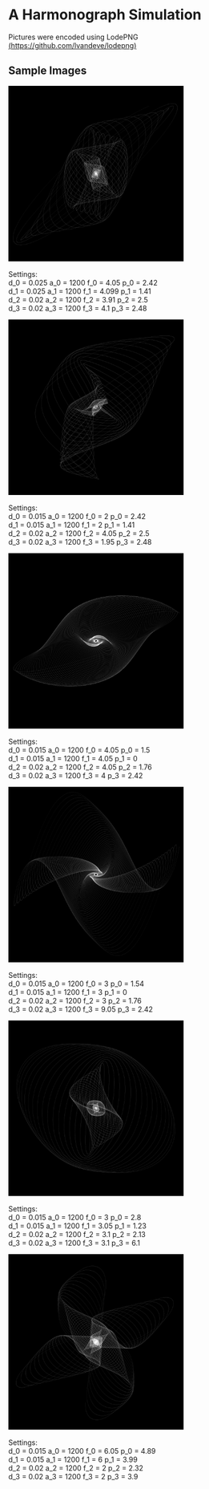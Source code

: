 # A Harmonograph Simulation

Pictures were encoded using LodePNG [(https://github.com/lvandeve/lodepng)](https://github.com/lvandeve/lodepng)

## Sample Images
<img src="examples/example1.png" width="350">

Settings:  
d_0 = 0.025 a_0 = 1200 f_0 = 4.05 p_0 = 2.42  
d_1 = 0.025 a_1 = 1200 f_1 = 4.099 p_1 = 1.41  
d_2 = 0.02 a_2 = 1200 f_2 = 3.91 p_2 = 2.5  
d_3 = 0.02 a_3 = 1200 f_3 = 4.1 p_3 = 2.48

<img src="examples/example2.png" width="350">

Settings:  
d_0 = 0.015 a_0 = 1200 f_0 = 2 p_0 = 2.42  
d_1 = 0.015 a_1 = 1200 f_1 = 2 p_1 = 1.41  
d_2 = 0.02 a_2 = 1200 f_2 = 4.05 p_2 = 2.5  
d_3 = 0.02 a_3 = 1200 f_3 = 1.95 p_3 = 2.48

<img src="examples/example3.png" width="350">

Settings:  
d_0 = 0.015 a_0 = 1200 f_0 = 4.05 p_0 = 1.5  
d_1 = 0.015 a_1 = 1200 f_1 = 4.05 p_1 = 0  
d_2 = 0.02 a_2 = 1200 f_2 = 4.05 p_2 = 1.76  
d_3 = 0.02 a_3 = 1200 f_3 = 4 p_3 = 2.42

<img src="examples/example4.png" width="350">

Settings:  
d_0 = 0.015 a_0 = 1200 f_0 = 3 p_0 = 1.54  
d_1 = 0.015 a_1 = 1200 f_1 = 3 p_1 = 0  
d_2 = 0.02 a_2 = 1200 f_2 = 3 p_2 = 1.76  
d_3 = 0.02 a_3 = 1200 f_3 = 9.05 p_3 = 2.42  

<img src="examples/example5.png" width="350">

Settings:  
d_0 = 0.015 a_0 = 1200 f_0 = 3 p_0 = 2.8  
d_1 = 0.015 a_1 = 1200 f_1 = 3.05 p_1 = 1.23  
d_2 = 0.02 a_2 = 1200 f_2 = 3.1 p_2 = 2.13  
d_3 = 0.02 a_3 = 1200 f_3 = 3.1 p_3 = 6.1  

<img src="examples/example6.png" width="350">

Settings:  
d_0 = 0.015 a_0 = 1200 f_0 = 6.05 p_0 = 4.89  
d_1 = 0.015 a_1 = 1200 f_1 = 6 p_1 = 3.99  
d_2 = 0.02 a_2 = 1200 f_2 = 2 p_2 = 2.32  
d_3 = 0.02 a_3 = 1200 f_3 = 2 p_3 = 3.9

